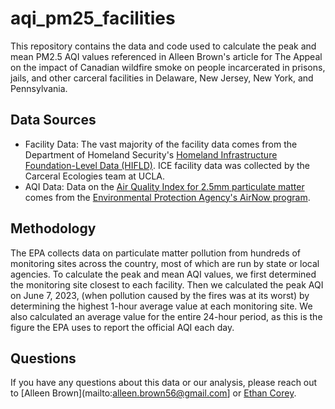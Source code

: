 # aqi_pm25_facilities
This repository contains the data and code used to calculate the peak and mean PM2.5 AQI values referenced in Alleen Brown's article for The Appeal on the impact of Canadian wildfire smoke on people incarcerated in prisons, jails, and other carceral facilities in Delaware, New Jersey, New York, and Pennsylvania.

## Data Sources
- Facility Data: The vast majority of the facility data comes from the Department of Homeland Security's [Homeland Infrastructure Foundation-Level Data (HIFLD)](https://hifld-geoplatform.opendata.arcgis.com/datasets/geoplatform::prison-boundaries/about). ICE facility data was collected by the Carceral Ecologies team at UCLA.
- AQI Data: Data on the [Air Quality Index for 2.5mm particulate matter](https://www.airnow.gov/sites/default/files/2020-05/aqi-technical-assistance-document-sept2018.pdf) comes from the [Environmental Protection Agency's AirNow program](https://docs.airnowapi.org/files).

## Methodology
The EPA collects data on particulate matter pollution from hundreds of monitoring sites across the country, most of which are run by state or local agencies. To calculate the peak and mean AQI values, we first determined the monitoring site closest to each facility. Then we calculated the peak AQI on June 7, 2023, (when pollution caused by the fires was at its worst) by determining the highest 1-hour average value at each monitoring site. We also calculated an average value for the entire 24-hour period, as this is the figure the EPA uses to report the official AQI each day.

## Questions
If you have any questions about this data or our analysis, please reach out to [Alleen Brown](mailto:alleen.brown56@gmail.com] or [Ethan Corey](mailto:ethan.corey@theappeal.org).
